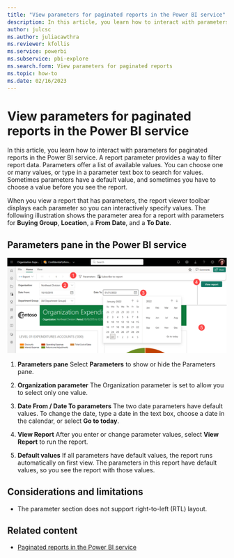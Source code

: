 ```yaml
---
title: "View parameters for paginated reports in the Power BI service"
description: In this article, you learn how to interact with parameters for paginated reports in the Power BI service.
author: julcsc
ms.author: juliacawthra
ms.reviewer: kfollis
ms.service: powerbi
ms.subservice: pbi-explore
ms.search.form: View parameters for paginated reports
ms.topic: how-to
ms.date: 02/16/2023
---
```


# View parameters for paginated reports in the Power BI service

In this article, you learn how to interact with parameters for paginated reports in the Power BI service.  A report parameter provides a way to filter report data. Parameters offer a list of available values. You can choose one or many values, or type in a parameter text box to search for values. Sometimes parameters have a default value, and sometimes you have to choose a value before you see the report.  

When you view a report that has parameters, the report viewer toolbar displays each parameter so you can interactively specify values. The following illustration shows the parameter area for a report with parameters for **Buying Group**, **Location**, a **From Date**, and a **To Date**.  

## Parameters pane in the Power BI service

![Screenshot showing View paginated report with parameters.](media/paginated-reports-view-parameters/power-bi-paginated-view-parameters.png)

1. **Parameters pane** Select **Parameters** to show or hide the Parameters pane.
  
1. **Organization parameter** The Organization parameter is set to allow you to select only one value.

1. **Date From / Date To parameters** The two date parameters have default values. To change the date, type a date in the text box, choose a date in the calendar, or select **Go to today**.  
 
1. **View Report**  After you enter or change parameter values, select **View Report** to run the report. 

1. **Default values** If all parameters have default values, the report runs automatically on first view. The parameters in this report have default values, so you see the report with those values.  

## Considerations and limitations 

- The parameter section does not support right-to-left (RTL) layout.

## Related content

- [Paginated reports in the Power BI service](end-user-paginated-report.md)
